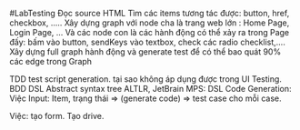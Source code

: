 #LabTesting
Đọc source HTML
Tìm các items tương tác được: button, href, checkbox, .....
Xây dựng graph với node cha là trang web lớn : Home Page, Login Page, ...
Và các node con là các hành động có thể xảy ra trong Page đấy: bấm vào button, sendKeys vào textbox, check các radio checklist,....
Xây dựng full graph hành động và generate test để có thể bao quát 90% các edge trong Graph


TDD test script generation. tại sao không áp dụng được trong UI Testing.
BDD
DSL
Abstract syntax tree
ALTLR, JetBrain MPS: DSL
Code Generation: Việc
Input: Item, trạng thái => (generate code) => test case cho mỗi case.

Việc:
tạo form.
Tạo drive.